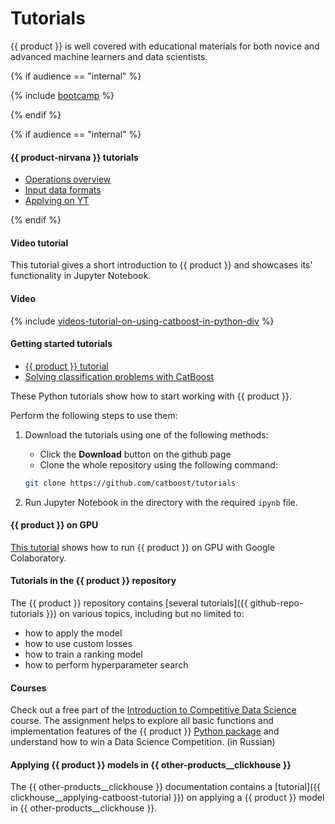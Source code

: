 # Tutorials

{{ product }} is well covered with educational materials for both novice and advanced machine learners and data scientists.

{% if audience == "internal" %}

{% include [bootcamp](../yandex_specific/_includes/bootcamp-task.md) %}

{% endif %}

{% if audience == "internal" %}

#### {{ product-nirvana }} tutorials

- [Operations overview](../yandex_specific/tutorials/tutorials-nirvana__main.md)
- [Input data formats](../yandex_specific/tutorials/tutorials-nirvana__input-data-format.md)
- [Applying on YT](../yandex_specific/tutorials/tutorials-nirvana__apply-on-yt.md)

{% endif %}

#### Video tutorial

This tutorial gives a short introduction to {{ product }} and showcases its' functionality in Jupyter Notebook.

#### Video

{% include [videos-tutorial-on-using-catboost-in-python-div](../_includes/work_src/reusage-common-phrases/tutorial-on-using-catboost-in-python-div.md) %}

#### Getting started tutorials

- [{{ product }} tutorial](https://github.com/catboost/tutorials/blob/master/python_tutorial.ipynb)
- [Solving classification problems with CatBoost](https://github.com/catboost/tutorials/blob/master/classification/classification_tutorial.ipynb)

These Python tutorials show how to start working with {{ product }}.

Perform the following steps to use them:
1. Download the tutorials using one of the following methods:

    - Click the **Download** button on the github page
    - Clone the whole repository using the following command:
    ```bash
    git clone https://github.com/catboost/tutorials
    ```

1. Run Jupyter Notebook in the directory with the required `ipynb` file.

#### {{ product }} on GPU

[This tutorial](https://github.com/catboost/tutorials/blob/master/tools/google_colaboratory_cpu_vs_gpu_tutorial.ipynb) shows how to run {{ product }} on GPU with Google Colaboratory.

#### Tutorials in the {{ product }} repository

The {{ product }} repository contains [several tutorials]({{ github-repo-tutorials }}) on various topics, including but no limited to:

- how to apply the model
- how to use custom losses
- how to train a ranking model
- how to perform hyperparameter search

#### Courses

Check out a free part of the [Introduction to Competitive Data Science](https://stepik.org/a/108888) course. The assignment helps to explore all basic functions and implementation features of the {{ product }} [Python package](python-quickstart.md) and understand how to win a Data Science Competition. (in Russian)


#### Applying {{ product }} models in {{ other-products__clickhouse }}

The {{ other-products__clickhouse }} documentation contains a [tutorial]({{ clickhouse__applying-catboost-tutorial }}) on applying a {{ product }} model in {{ other-products__clickhouse }}.

